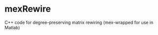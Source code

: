 mexRewire
=========

C++ code for degree-preserving matrix rewiring (mex-wrapped for use in Matlab)
